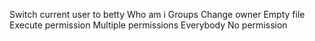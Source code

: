 Switch current user to betty
Who am i
Groups
Change owner
Empty file
Execute permission
Multiple permissions
Everybody
No permission
